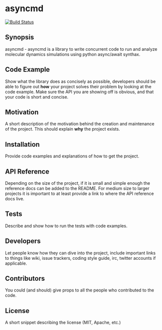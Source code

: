 # asyncmd

[![Build Status](https://drone.kotspeicher.de/api/badges/AIMMD/asyncmd/status.svg)](https://drone.kotspeicher.de/AIMMD/asyncmd)

## Synopsis

asyncmd - asyncmd is a library to write concurrent code to run and analyze molecular dynamics simulations using python async/await synthax.

## Code Example

Show what the library does as concisely as possible, developers should be able to figure out **how** your project solves their problem by looking at the code example. Make sure the API you are showing off is obvious, and that your code is short and concise.

## Motivation

A short description of the motivation behind the creation and maintenance of the project. This should explain **why** the project exists.

## Installation

Provide code examples and explanations of how to get the project.

## API Reference

Depending on the size of the project, if it is small and simple enough the reference docs can be added to the README. For medium size to larger projects it is important to at least provide a link to where the API reference docs live.

## Tests

Describe and show how to run the tests with code examples.

## Developers

Let people know how they can dive into the project, include important links to things like wiki, issue trackers, coding style guide, irc, twitter accounts if applicable.

## Contributors

You could (and should) give props to all the people who contributed to the code.

## License

A short snippet describing the license (MIT, Apache, etc.)
